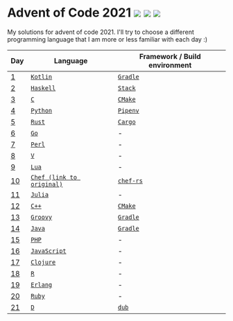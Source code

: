 # Advent of Code 2021 ![](https://img.shields.io/badge/day%20📅-21-blue) ![](https://img.shields.io/badge/days%20completed-19-green) ![](https://img.shields.io/badge/stars%20⭐-38-yellow)

My solutions for advent of code 2021.
I'll try to choose a different programming language that I am more or less familiar with each day :)

| Day              | Language                                                                    | Framework / Build environment                                              |
|------------------|-----------------------------------------------------------------------------|----------------------------------------------------------------------------|
| [1](01-kotlin)   | [`Kotlin`](https://en.wikipedia.org/wiki/Kotlin_(programming_language))     | [`Gradle`](https://en.wikipedia.org/wiki/Gradle)                           |
| [2](02-haskell)  | [`Haskell`](https://en.wikipedia.org/wiki/Haskell_(programming_language))   | [`Stack`](https://en.wikipedia.org/wiki/Stack_(Haskell))                   |
| [3](03-c)        | [`C`](https://en.wikipedia.org/wiki/C_(programming_language))               | [`CMake`](https://en.wikipedia.org/wiki/CMake)                             |
| [4](04-python)   | [`Python`](https://en.wikipedia.org/wiki/Python_(programming_language))     | [`Pipenv`](https://pipenv.pypa.io/)                                        |
| [5](05-rust)     | [`Rust`](https://en.wikipedia.org/wiki/Rust_(programming_language))         | [`Cargo`](https://en.wikipedia.org/wiki/Rust_(programming_language)#Cargo) |
| [6](06-go)       | [`Go`](https://en.wikipedia.org/wiki/Go_(programming_language))             | -                                                                          |
| [7](07-perl)     | [`Perl`](https://en.wikipedia.org/wiki/Perl)                                | -                                                                          |
| [8](08-v)        | [`V`](https://github.com/vlang/v)                                           | -                                                                          |
| [9](09-lua)      | [`Lua`](https://en.wikipedia.org/wiki/Lua_(programming_language))           | -                                                                          |
| [10](10-chef)    | [`Chef (link to original)`](https://www.dangermouse.net/esoteric/chef.html) | [`chef-rs`](https://github.com/Siphalor/chef-rs)                           |
| [11](11-julia)   | [`Julia`](https://en.wikipedia.org/wiki/Julia_(programming_language))       | -                                                                          |
| [12](12-c++)     | [`C++`](https://en.wikipedia.org/wiki/C%2B%2B)                              | [`CMake`](https://en.wikipedia.org/wiki/CMake)                             |
| [13](13-groovy)  | [`Groovy`](https://en.wikipedia.org/wiki/Apache_Groovy)                     | [`Gradle`](https://en.wikipedia.org/wiki/Gradle)                           |
| [14](14-java)    | [`Java`](https://en.wikipedia.org/wiki/Java_(programming_language))         | [`Gradle`](https://en.wikipedia.org/wiki/Gradle)                           |
| [15](15-php)     | [`PHP`](https://en.wikipedia.org/wiki/PHP_(programming_language))           | -                                                                          |
| [16](16-js)      | [`JavaScript`](https://en.wikipedia.org/wiki/JavaScript)                    | -                                                                          |
| [17](17-clojure) | [`Clojure`](https://en.wikipedia.org/wiki/Clojure)                          | -                                                                          |
| [18](18-r)       | [`R`](https://en.wikipedia.org/wiki/R_(programming_language))               | -                                                                          |
| [19](19-erlang)  | [`Erlang`](https://en.wikipedia.org/wiki/Erlang_(programming_language))     | -                                                                          |
| [20](20-ruby)    | [`Ruby`](https://en.wikipedia.org/wiki/Ruby_(programming_language))         | -                                                                          |
| [21](21-d)       | [`D`](https://en.wikipedia.org/wiki/D_(programming_language))               | [`dub`](https://github.com/dlang/dub)                                      |
